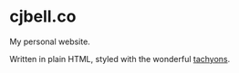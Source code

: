 # cjbell.co

My personal website.

Written in plain HTML, styled with the wonderful [tachyons](http://tachyons.io).
